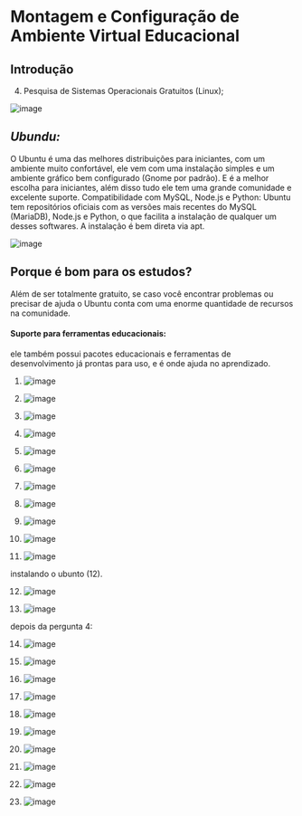 # Montagem e Configuração de Ambiente Virtual Educacional
## Introdução













4. Pesquisa de Sistemas Operacionais Gratuitos (Linux);

![image](https://github.com/user-attachments/assets/25780d8f-6bfc-431d-81a3-7eb85892f1e4)

## *Ubundu:*

O Ubuntu é uma das melhores distribuições para iniciantes, com um ambiente muito confortável, ele vem com uma instalação simples e um ambiente gráfico bem configurado (Gnome por padrão). E é a melhor escolha para iniciantes, além disso tudo ele tem uma grande comunidade e excelente suporte.
Compatibilidade com MySQL, Node.js e Python: Ubuntu tem repositórios oficiais com as versões mais recentes do MySQL (MariaDB), Node.js e Python, o que facilita a instalação de qualquer um desses softwares. A instalação é bem direta via  apt.

![image](https://github.com/user-attachments/assets/b7f618cb-8190-4267-ad15-0459db98d453)

## Porque é bom para os estudos?

Além de ser totalmente gratuito, se caso você encontrar problemas ou precisar de ajuda o Ubuntu conta com uma enorme quantidade de recursos na comunidade.
#### Suporte para ferramentas educacionais:
ele também possui pacotes educacionais e ferramentas de desenvolvimento já prontas para uso, e é onde ajuda no aprendizado.








1. ![image](https://github.com/user-attachments/assets/f2d7161e-67e2-4f7c-890a-5878890309ad)

2. ![image](https://github.com/user-attachments/assets/18c4bdf2-6192-4bff-873f-f5973345be1d)

3. ![image](https://github.com/user-attachments/assets/43807b22-f44b-4131-a39a-797b6fb07f74)

4. ![image](https://github.com/user-attachments/assets/c38d989c-f7d3-4dae-9ca0-2e11a0a0b03f)

5. ![image](https://github.com/user-attachments/assets/ec055d80-d5aa-401d-b283-11906ce415dd)

6. ![image](https://github.com/user-attachments/assets/0929d778-56b3-4ebe-bd00-4a81495ae90f)

7. ![image](https://github.com/user-attachments/assets/6668765e-812d-41fa-a9dc-3df78dad4bdb)

8. ![image](https://github.com/user-attachments/assets/fae834e5-305a-47c9-a345-ad78d25cc6ca)

9. ![image](https://github.com/user-attachments/assets/fd694086-fa78-4c7f-b9c6-f0e9330fff19)

10. ![image](https://github.com/user-attachments/assets/e84ed3a5-ab80-4846-b955-01bfea357cb8)

11. ![image](https://github.com/user-attachments/assets/8cd58651-c2ca-4d80-a5b4-e3b8a1e782f0)

instalando o ubunto (12).

12. ![image](https://github.com/user-attachments/assets/e60cc171-9c85-4bcf-b546-3495fb423bdb)

13. ![image](https://github.com/user-attachments/assets/559ebb9e-4373-4683-94ad-bbc7fdaedf53)

depois da pergunta 4:

14. ![image](https://github.com/user-attachments/assets/afc9cb7e-b39d-4981-8734-7b9f80b7d4d2)

15. ![image](https://github.com/user-attachments/assets/6ebe65fe-1c8e-4855-9ea1-cf5be3520698)

16. ![image](https://github.com/user-attachments/assets/4e515954-854f-4cde-842c-3bf0293480c5)

17. ![image](https://github.com/user-attachments/assets/8cb2d412-8c69-4aae-bcd4-df25342fa2c5)

18. ![image](https://github.com/user-attachments/assets/34d21f1e-46ce-4027-b7f7-9c6bb976b1fb)

19. ![image](https://github.com/user-attachments/assets/e62e200b-76ba-4cd2-88a6-6efc9bfba58e)

20. ![image](https://github.com/user-attachments/assets/c640fd57-d4e4-48a3-8631-dcfb862847e9)

21. ![image](https://github.com/user-attachments/assets/d41fa6fd-67d2-484b-a091-e6d95532e732)

22. ![image](https://github.com/user-attachments/assets/c5111c99-d123-4b91-82fe-dcecc1d53468)

23. ![image](https://github.com/user-attachments/assets/06ff87a2-4536-457b-b57f-b4bfd474b191)

